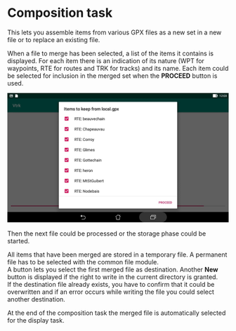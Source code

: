 # Composition task

This lets you assemble items from various GPX files as a new
set in a new file or to replace an existing file.

When a file to merge has been selected, a list of the items
it contains is displayed. For each item there is an indication
of its nature (WPT for waypoints, RTE for routes and TRK for tracks)
and its name. Each item could be selected for inclusion
in the merged set when the **PROCEED** button is used.

![Compose](Gallery/Compose.jpg)

Then the next file could be processed or the storage phase
could be started.

All items that have been merged are stored in a temporary file.
A permanent file has to be selected with the common file module.  
A button lets you select the first merged file as destination.
Another **New** button is displayed if the right to write in the current
directory is granted.  
If the destination file already exists, you have to confirm that it
could be overwritten and if an error occurs while writing the file you
could select another destination.

At the end of the composition task the merged file is automatically
selected for the display task.


